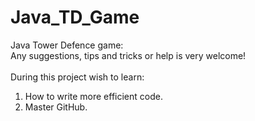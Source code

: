 # Java_TD_Game
Java Tower Defence game:<br/>
Any suggestions, tips and tricks or help is very welcome!<br/>
<br/>
During this project wish to learn: <br/>
1. How to write more efficient code.<br/>
2. Master GitHub.<br/>
